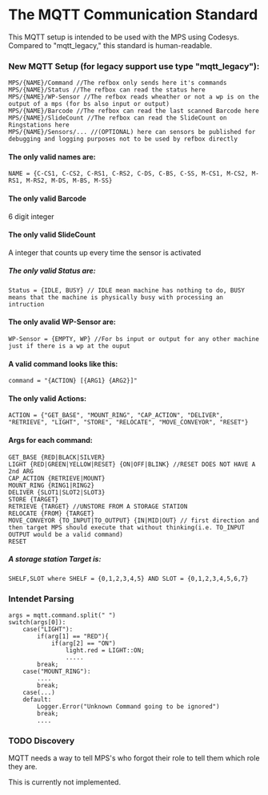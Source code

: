 # The MQTT Communication Standard
This MQTT setup is intended to be used with the MPS using Codesys. Compared to "mqtt_legacy," this standard is human-readable.

### New MQTT Setup (for legacy support use type "mqtt_legacy"):
```
MPS/{NAME}/Command //The refbox only sends here it's commands
MPS/{NAME}/Status //The refbox can read the status here
MPS/{NAME}/WP-Sensor //The refbox reads wheather or not a wp is on the output of a mps (for bs also input or output)
MPS/{NAME}/Barcode //The refbox can read the last scanned Barcode here
MPS/{NAME}/SlideCount //The refbox can read the SlideCount on Ringstations here
MPS/{NAME}/Sensors/... //(OPTIONAL) here can sensors be published for debugging and logging purposes not to be used by refbox directly
```

#### The only valid names are:
```
NAME = {C-CS1, C-CS2, C-RS1, C-RS2, C-DS, C-BS, C-SS, M-CS1, M-CS2, M-RS1, M-RS2, M-DS, M-BS, M-SS}
```

#### The only valid Barcode
6 digit integer

#### The only valid SlideCount
A integer that counts up every time the sensor is activated

##### The only valid Status are:
```
Status = {IDLE, BUSY} // IDLE mean machine has nothing to do, BUSY means that the machine is physically busy with processing an intruction
```

#### The only avalid WP-Sensor are:

```
WP-Sensor = {EMPTY, WP} //For bs input or output for any other machine just if there is a wp at the ouput
```

#### A valid command looks like this:
```
command = "{ACTION} [{ARG1} {ARG2}]"
```

#### The only valid Actions:
```
ACTION = {"GET_BASE", "MOUNT_RING", "CAP_ACTION", "DELIVER", "RETRIEVE", "LIGHT", "STORE", "RELOCATE", "MOVE_CONVEYOR", "RESET"}
```

#### Args for each command:
```
GET_BASE {RED|BLACK|SILVER}
LIGHT {RED|GREEN|YELLOW|RESET} {ON|OFF|BLINK} //RESET DOES NOT HAVE A 2nd ARG
CAP_ACTION {RETRIEVE|MOUNT}
MOUNT_RING {RING1|RING2}
DELIVER {SLOT1|SLOT2|SLOT3}
STORE {TARGET}
RETRIEVE {TARGET} //UNSTORE FROM A STORAGE STATION
RELOCATE {FROM} {TARGET}
MOVE_CONVEYOR {TO_INPUT|TO_OUTPUT} {IN|MID|OUT} // first direction and then target MPS should execute that without thinking(i.e. TO_INPUT OUTPUT would be a valid command)
RESET
```

##### A storage station Target is:
```
SHELF,SLOT where SHELF = {0,1,2,3,4,5} AND SLOT = {0,1,2,3,4,5,6,7} 
```

### Intendet Parsing

``` sudocode
args = mqtt.command.split(" ")
switch(args[0]):
    case("LIGHT"):
        if(arg[1] == "RED"){
            if(arg[2] == "ON")
                light.red = LIGHT::ON;
                .....
        break;
    case("MOUNT_RING"):
        ....
        break;
    case(...)
    default:
        Logger.Error("Unknown Command going to be ignored")
        break;
        ....
```

### TODO Discovery
MQTT needs a way to tell MPS's who forgot their role to tell them which role they are.

This is currently not implemented.
